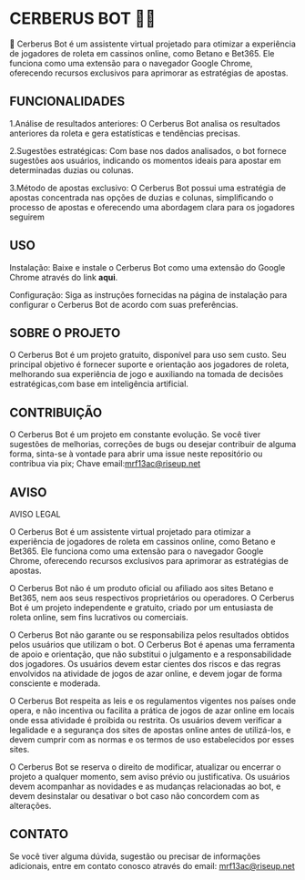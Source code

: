 
# CERBERUS BOT 🤖🎰
🤖 Cerberus Bot é um assistente virtual projetado para otimizar a experiência de jogadores de roleta em cassinos online, como Betano e Bet365. Ele funciona como uma extensão para o navegador Google Chrome, oferecendo recursos exclusivos para aprimorar as estratégias de apostas.

## FUNCIONALIDADES
1.Análise de resultados anteriores: O Cerberus Bot analisa os resultados anteriores da roleta e gera estatísticas e tendências precisas.

2.Sugestões estratégicas: Com base nos dados analisados, o bot fornece sugestões aos usuários, indicando os momentos ideais para apostar em determinadas duzias ou colunas.

3.Método de apostas exclusivo: O Cerberus Bot possui uma estratégia de apostas concentrada nas opções de duzias e colunas, simplificando o processo de apostas e oferecendo uma abordagem clara para os jogadores seguirem

## USO
Instalação: Baixe e instale o Cerberus Bot como uma extensão do Google Chrome através do link **aqui**.

Configuração: Siga as instruções fornecidas na página de instalação para configurar o Cerberus Bot de acordo com suas preferências.

## SOBRE O PROJETO
O Cerberus Bot é um projeto gratuito, disponível para uso sem custo. Seu principal objetivo é fornecer suporte e orientação aos jogadores de roleta, melhorando sua experiência de jogo e auxiliando na tomada de decisões estratégicas,com base em inteligência artificial.

## CONTRIBUIÇÃO
O Cerberus Bot é um projeto em constante evolução. Se você tiver sugestões de melhorias, correções de bugs ou desejar contribuir de alguma forma, sinta-se à vontade para abrir uma issue neste repositório ou contribua via pix;
Chave email:mrf13ac@riseup.net

## AVISO
AVISO LEGAL

O Cerberus Bot é um assistente virtual projetado para otimizar a experiência de jogadores de roleta em cassinos online, como Betano e Bet365. Ele funciona como uma extensão para o navegador Google Chrome, oferecendo recursos exclusivos para aprimorar as estratégias de apostas.

O Cerberus Bot não é um produto oficial ou afiliado aos sites Betano e Bet365, nem aos seus respectivos proprietários ou operadores. O Cerberus Bot é um projeto independente e gratuito, criado por um entusiasta de roleta online, sem fins lucrativos ou comerciais.

O Cerberus Bot não garante ou se responsabiliza pelos resultados obtidos pelos usuários que utilizam o bot. O Cerberus Bot é apenas uma ferramenta de apoio e orientação, que não substitui o julgamento e a responsabilidade dos jogadores. Os usuários devem estar cientes dos riscos e das regras envolvidos na atividade de jogos de azar online, e devem jogar de forma consciente e moderada.

O Cerberus Bot respeita as leis e os regulamentos vigentes nos países onde opera, e não incentiva ou facilita a prática de jogos de azar online em locais onde essa atividade é proibida ou restrita. Os usuários devem verificar a legalidade e a segurança dos sites de apostas online antes de utilizá-los, e devem cumprir com as normas e os termos de uso estabelecidos por esses sites.

O Cerberus Bot se reserva o direito de modificar, atualizar ou encerrar o projeto a qualquer momento, sem aviso prévio ou justificativa. Os usuários devem acompanhar as novidades e as mudanças relacionadas ao bot, e devem desinstalar ou desativar o bot caso não concordem com as alterações.

## CONTATO
Se você tiver alguma dúvida, sugestão ou precisar de informações adicionais, entre em contato conosco através do email: mrf13ac@riseup.net




